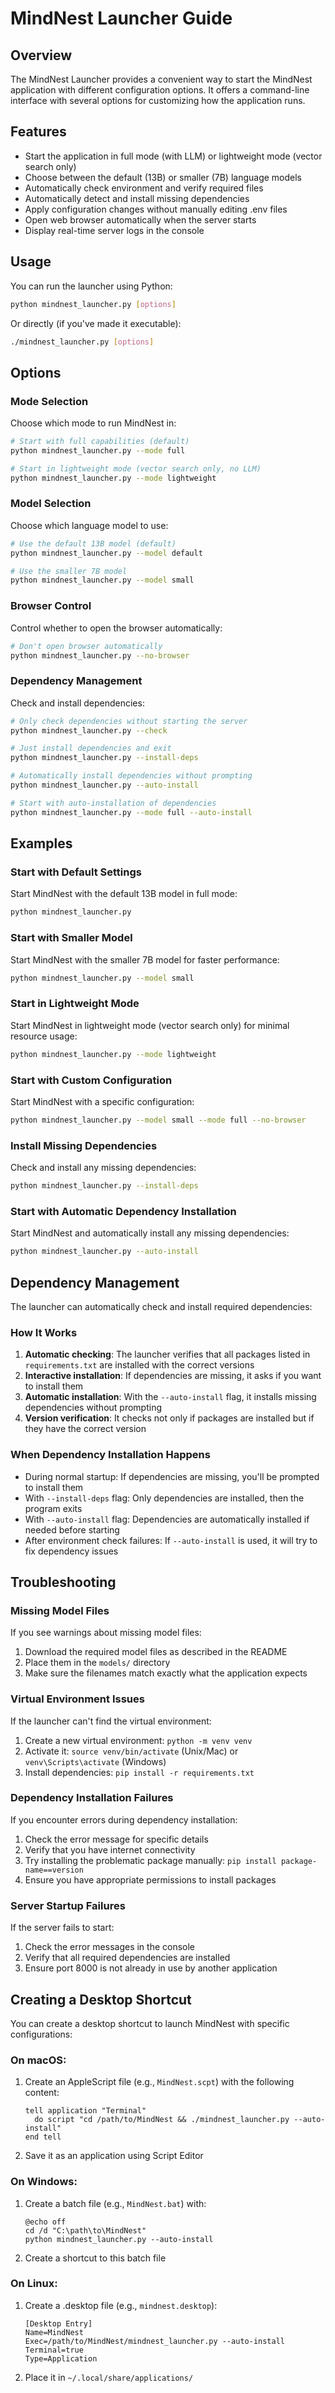# MindNest Launcher Guide

## Overview
The MindNest Launcher provides a convenient way to start the MindNest application with different configuration options. It offers a command-line interface with several options for customizing how the application runs.

## Features
- Start the application in full mode (with LLM) or lightweight mode (vector search only)
- Choose between the default (13B) or smaller (7B) language models
- Automatically check environment and verify required files
- Automatically detect and install missing dependencies
- Apply configuration changes without manually editing .env files
- Open web browser automatically when the server starts
- Display real-time server logs in the console

## Usage
You can run the launcher using Python:

```bash
python mindnest_launcher.py [options]
```

Or directly (if you've made it executable):

```bash
./mindnest_launcher.py [options]
```

## Options

### Mode Selection
Choose which mode to run MindNest in:

```bash
# Start with full capabilities (default)
python mindnest_launcher.py --mode full

# Start in lightweight mode (vector search only, no LLM)
python mindnest_launcher.py --mode lightweight
```

### Model Selection
Choose which language model to use:

```bash
# Use the default 13B model (default)
python mindnest_launcher.py --model default

# Use the smaller 7B model
python mindnest_launcher.py --model small
```

### Browser Control
Control whether to open the browser automatically:

```bash
# Don't open browser automatically
python mindnest_launcher.py --no-browser
```

### Dependency Management
Check and install dependencies:

```bash
# Only check dependencies without starting the server
python mindnest_launcher.py --check

# Just install dependencies and exit
python mindnest_launcher.py --install-deps

# Automatically install dependencies without prompting
python mindnest_launcher.py --auto-install

# Start with auto-installation of dependencies
python mindnest_launcher.py --mode full --auto-install
```

## Examples

### Start with Default Settings
Start MindNest with the default 13B model in full mode:

```bash
python mindnest_launcher.py
```

### Start with Smaller Model
Start MindNest with the smaller 7B model for faster performance:

```bash
python mindnest_launcher.py --model small
```

### Start in Lightweight Mode
Start MindNest in lightweight mode (vector search only) for minimal resource usage:

```bash
python mindnest_launcher.py --mode lightweight
```

### Start with Custom Configuration
Start MindNest with a specific configuration:

```bash
python mindnest_launcher.py --model small --mode full --no-browser
```

### Install Missing Dependencies
Check and install any missing dependencies:

```bash
python mindnest_launcher.py --install-deps
```

### Start with Automatic Dependency Installation
Start MindNest and automatically install any missing dependencies:

```bash
python mindnest_launcher.py --auto-install
```

## Dependency Management

The launcher can automatically check and install required dependencies:

### How It Works

1. **Automatic checking**: The launcher verifies that all packages listed in `requirements.txt` are installed with the correct versions
2. **Interactive installation**: If dependencies are missing, it asks if you want to install them
3. **Automatic installation**: With the `--auto-install` flag, it installs missing dependencies without prompting
4. **Version verification**: It checks not only if packages are installed but if they have the correct version

### When Dependency Installation Happens

- During normal startup: If dependencies are missing, you'll be prompted to install them
- With `--install-deps` flag: Only dependencies are installed, then the program exits
- With `--auto-install` flag: Dependencies are automatically installed if needed before starting
- After environment check failures: If `--auto-install` is used, it will try to fix dependency issues

## Troubleshooting

### Missing Model Files
If you see warnings about missing model files:
1. Download the required model files as described in the README
2. Place them in the `models/` directory
3. Make sure the filenames match exactly what the application expects

### Virtual Environment Issues
If the launcher can't find the virtual environment:
1. Create a new virtual environment: `python -m venv venv`
2. Activate it: `source venv/bin/activate` (Unix/Mac) or `venv\Scripts\activate` (Windows)
3. Install dependencies: `pip install -r requirements.txt`

### Dependency Installation Failures
If you encounter errors during dependency installation:
1. Check the error message for specific details
2. Verify that you have internet connectivity
3. Try installing the problematic package manually: `pip install package-name==version`
4. Ensure you have appropriate permissions to install packages

### Server Startup Failures
If the server fails to start:
1. Check the error messages in the console
2. Verify that all required dependencies are installed
3. Ensure port 8000 is not already in use by another application

## Creating a Desktop Shortcut
You can create a desktop shortcut to launch MindNest with specific configurations:

### On macOS:
1. Create an AppleScript file (e.g., `MindNest.scpt`) with the following content:
   ```applescript
   tell application "Terminal"
     do script "cd /path/to/MindNest && ./mindnest_launcher.py --auto-install"
   end tell
   ```
2. Save it as an application using Script Editor

### On Windows:
1. Create a batch file (e.g., `MindNest.bat`) with:
   ```batch
   @echo off
   cd /d "C:\path\to\MindNest"
   python mindnest_launcher.py --auto-install
   ```
2. Create a shortcut to this batch file

### On Linux:
1. Create a .desktop file (e.g., `mindnest.desktop`):
   ```
   [Desktop Entry]
   Name=MindNest
   Exec=/path/to/MindNest/mindnest_launcher.py --auto-install
   Terminal=true
   Type=Application
   ```
2. Place it in `~/.local/share/applications/` 